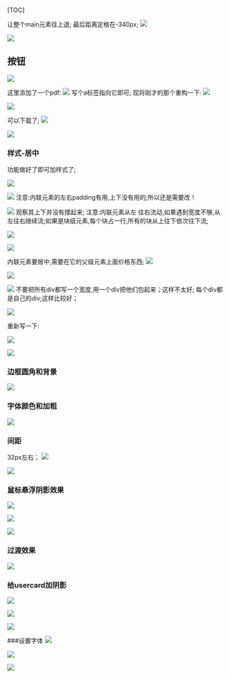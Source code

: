 [TOC]

让整个main元素往上退;
最后距离定格在-340px;
![](12.2制作按钮_files/d12ae101-bc45-4f6d-9a4d-d42bff70ff8b.png)

![](12.2制作按钮_files/24ef38b7-9d5a-459b-b6b1-63fc15075ac7.jpg)

## 按钮

![](12.2制作按钮_files/4eaa4076-eaf3-410f-86fb-2d1fdb005003.jpg)


这里添加了一个pdf:
![](12.2制作按钮_files/08cb235e-af42-4207-bccc-44d548eb689a.png)
写个a标签指向它即可;
现将刚才的那个重构一下:
![](12.2制作按钮_files/215ccd96-2024-4499-9ec5-fa3690aad112.png)

![](12.2制作按钮_files/010d2534-b3c1-45d3-8612-30dcf6f47d35.png)

可以下载了;
![](12.2制作按钮_files/fc7f3429-d987-40b4-b95b-aeba1e5866f5.png)

![](12.2制作按钮_files/14fb2349-bf69-43ff-8b62-a25f994a04e0.png)
### 样式-居中
功能做好了即可加样式了;

![](12.2制作按钮_files/63d4c0d6-25de-4d2e-b7fb-bf3bfe93a42e.png)


![](12.2制作按钮_files/04ae3c9e-8166-44fb-a851-5e2ef4a09379.png)
注意:内联元素的左右padding有用,上下没有用的;所以还是需要改！



![](12.2制作按钮_files/4b8c6fce-5393-4edf-aba0-99bf40f710aa.jpg)
观察其上下并没有撑起来;
注意:内联元素从左 往右流动,如果遇到宽度不够,从左往右继续流;如果是块级元素,每个块占一行,所有的块从上往下依次往下流;

![](12.2制作按钮_files/fb4992c3-88d6-40ff-b4c8-021ed8fe95dc.png)

![](12.2制作按钮_files/bc13729c-f205-4840-b046-dea5ee7319eb.jpg)

内联元素要居中,需要在它的父级元素上面价格东西;
![](12.2制作按钮_files/8f730abb-46ce-40df-84d7-67d35822d369.png)

![](12.2制作按钮_files/b1ee469f-88e9-4e11-b3f5-2a6fea993bc3.png)

![](12.2制作按钮_files/7e237808-65e9-4a52-8ed9-65b5c9556585.jpg)
不要把所有div都写一个宽度,用一个div把他们包起来；这样不太好;
每个div都是自己的div;这样比较好；

![](12.2制作按钮_files/4ba97c5f-5abf-4bba-95c8-a5d46935c3e1.png)

重新写一下:

![](12.2制作按钮_files/90c750df-b721-4cbe-b967-daad6c659f2e.png)

![](12.2制作按钮_files/6dd12f6c-6082-4948-8878-09864cc4d3f1.png)

### 边框圆角和背景
![](12.2制作按钮_files/36fa81dd-9815-41c6-99b6-c7f4db79fdce.png)
### 字体颜色和加粗

![](12.2制作按钮_files/4f5ebdd0-3780-4348-a0b6-55051f1fdbbc.png)

### 间距
32px左右；
![](12.2制作按钮_files/e923fcec-9fda-467f-bd3c-b66535a80838.png)

![](12.2制作按钮_files/b7c9111b-ff65-406d-a4ff-fa867b92f7e3.png)

### 鼠标悬浮阴影效果


![](12.2制作按钮_files/8c8ee9f5-ce8e-4cd2-9924-f9a57c5785e5.jpg)

![](12.2制作按钮_files/335e6b1c-8e51-40e1-a030-3c78bba1fb5d.png)


![](12.2制作按钮_files/0c4bce00-e4f7-49c2-8da8-c26c40ccffc1.png)

### 过渡效果


![](12.2制作按钮_files/ce584536-9308-44cb-b463-525eac6e65d3.png)

### 给usercard加阴影
![](12.2制作按钮_files/b99cd2b6-a4f9-4ea3-8169-558b18bf398d.png)

![](12.2制作按钮_files/d8122ed1-15b9-427a-8c61-8467fa0f29c4.png)

![](12.2制作按钮_files/04e94266-3356-4db3-8b41-48ec945f17a7.jpg)

###设置字体
![](12.2制作按钮_files/be9ef989-5a47-46f2-aaf8-caa3241af367.png)

![](12.2制作按钮_files/61c514b5-c58a-43a6-a14c-6f81aa7b2c2a.png)

![](12.2制作按钮_files/030cd9bb-7abe-4239-b797-b2b65ea160de.png)